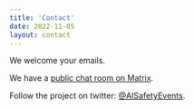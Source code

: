 ```yaml
---
title: 'Contact'
date: 2022-11-05
layout: contact
---
```


We welcome your emails.

We have a [public chat room on Matrix](https://matrix.to/#/!mkskXhPmoBomuMQHCk:matrix.org?via=matrix.org&via=t2bot.io&via=one.ems.host).

Follow the project on twitter: [@AISafetyEvents](https://twitter.com/AISafetyEvents).